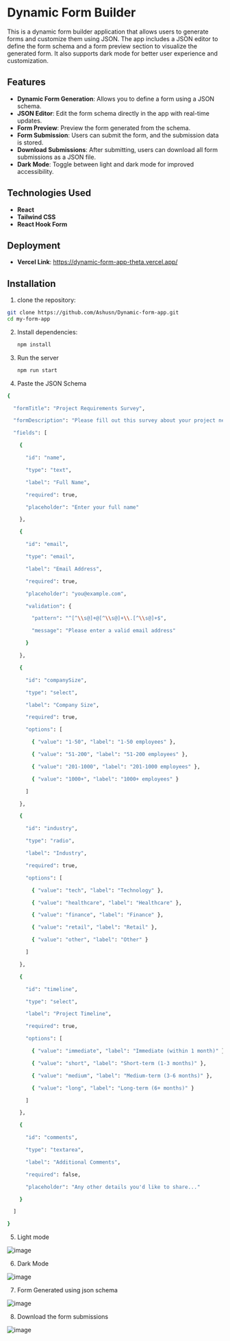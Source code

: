 # Dynamic Form Builder

This is a dynamic form builder application that allows users to generate forms and customize them using JSON. The app includes a JSON editor to define the form schema and a form preview section to visualize the generated form. It also supports dark mode for better user experience and customization.

## Features

- **Dynamic Form Generation**: Allows you to define a form using a JSON schema.
- **JSON Editor**: Edit the form schema directly in the app with real-time updates.
- **Form Preview**: Preview the form generated from the schema.
- **Form Submission**: Users can submit the form, and the submission data is stored.
- **Download Submissions**: After submitting, users can download all form submissions as a JSON file.
- **Dark Mode**: Toggle between light and dark mode for improved accessibility.

## Technologies Used

- **React**
- **Tailwind CSS**
- **React Hook Form**

## Deployment
- **Vercel Link**: https://dynamic-form-app-theta.vercel.app/

## Installation

1. clone the repository:
 ```bash
git clone https://github.com/Ashusn/Dynamic-form-app.git
cd my-form-app
```
2. Install dependencies:
   ```bash
   npm install
   ```
3. Run the server
   ```bash
   npm run start
   ```
4. Paste the JSON Schema
```bash
{

  "formTitle": "Project Requirements Survey",

  "formDescription": "Please fill out this survey about your project needs",

  "fields": [

    {

      "id": "name",

      "type": "text",

      "label": "Full Name",

      "required": true,

      "placeholder": "Enter your full name"

    },

    {

      "id": "email",

      "type": "email",

      "label": "Email Address",

      "required": true,

      "placeholder": "you@example.com",

      "validation": {

        "pattern": "^[^\\s@]+@[^\\s@]+\\.[^\\s@]+$",

        "message": "Please enter a valid email address"

      }

    },

    {

      "id": "companySize",

      "type": "select",

      "label": "Company Size",

      "required": true,

      "options": [

        { "value": "1-50", "label": "1-50 employees" },

        { "value": "51-200", "label": "51-200 employees" },

        { "value": "201-1000", "label": "201-1000 employees" },

        { "value": "1000+", "label": "1000+ employees" }

      ]

    },

    {

      "id": "industry",

      "type": "radio",

      "label": "Industry",

      "required": true,

      "options": [

        { "value": "tech", "label": "Technology" },

        { "value": "healthcare", "label": "Healthcare" },

        { "value": "finance", "label": "Finance" },

        { "value": "retail", "label": "Retail" },

        { "value": "other", "label": "Other" }

      ]

    },

    {

      "id": "timeline",

      "type": "select",

      "label": "Project Timeline",

      "required": true,

      "options": [

        { "value": "immediate", "label": "Immediate (within 1 month)" },

        { "value": "short", "label": "Short-term (1-3 months)" },

        { "value": "medium", "label": "Medium-term (3-6 months)" },

        { "value": "long", "label": "Long-term (6+ months)" }

      ]

    },

    {

      "id": "comments",

      "type": "textarea",

      "label": "Additional Comments",

      "required": false,

      "placeholder": "Any other details you'd like to share..."

    }

  ]

}
```

5. Light mode 

![image](https://github.com/user-attachments/assets/2970310d-85c3-4072-a609-dbc7b196a9fc)

6. Dark Mode

![image](https://github.com/user-attachments/assets/81b6e092-e8c6-42f5-bb80-337a587e58ad)

7. Form Generated using json schema

![image](https://github.com/user-attachments/assets/29565284-b851-4970-94f2-50f095e5a022)

8. Download the form submissions

![image](https://github.com/user-attachments/assets/6d111758-5719-4f62-b778-f24f065ecc5d)

